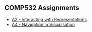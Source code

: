## COMP532 Assignments

<ul class="nav">
    <li><a href="./badminton/home.html">A2 - Interacting with Representations</a></li>
    <li><a href="./badminton/home.html">A4 - Navigation in Visualisation</a></li>
</ul>